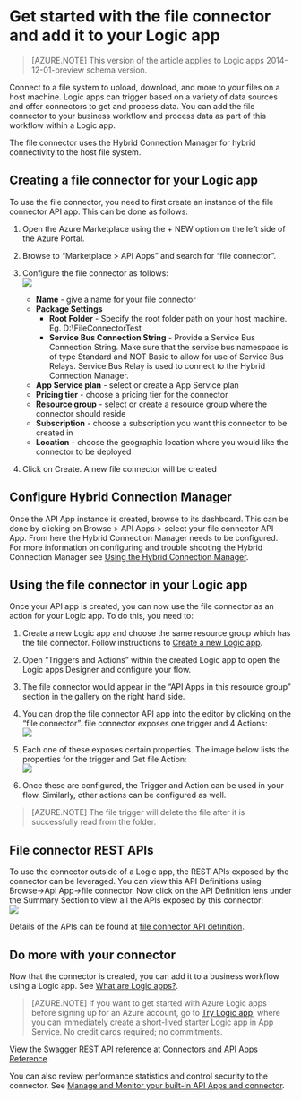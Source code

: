 <properties
	pageTitle="Using the File connector in Logic apps | Microsoft Azure App Service"
	description="How to create and configure the file connector or API app and use it in a Logic app in Azure App Service"
	authors="rajeshramabathiran"
	manager="erikre"
	editor=""
	services="app-service\logic"
	documentationCenter=""/>

<tags
	ms.service="app-service-logic"
	ms.workload="integration"
	ms.tgt_pltfrm="na"
	ms.devlang="na"
	ms.topic="article"
	ms.date="05/31/2016"
	ms.author="rajram"/>

# Get started with the file connector and add it to your Logic app
>[AZURE.NOTE] This version of the article applies to Logic apps 2014-12-01-preview schema version.

Connect to a file system to upload, download, and more to your files on a host machine. Logic apps can trigger based on a variety of data sources and offer connectors to get and process data. You can add the file connector to your business workflow and process data as part of this workflow within a Logic app. 

The file connector uses the Hybrid Connection Manager for hybrid connectivity to the host file system.

## Creating a file connector for your Logic app ##
To use the file connector, you need to first create an instance of the file connector API app. This can be done as follows:

1.	Open the Azure Marketplace using the + NEW option on the left side of the Azure Portal.
2.	Browse to “Marketplace > API Apps” and search for “file connector”.
3.	Configure the file connector as follows:  
![][1]

	- **Name** - give a name for your file connector
	- **Package Settings**
		- **Root Folder** - Specify the root folder path on your host machine. Eg. D:\FileConnectorTest
		- **Service Bus Connection String** - Provide a Service Bus Connection String. Make sure that the service bus namespace is of type Standard and NOT Basic to allow for use of Service Bus Relays.  Service Bus Relay is used to connect to the Hybrid Connection Manager.
	- **App Service plan** - select or create a App Service plan
	- **Pricing tier** - choose a pricing tier for the connector
	- **Resource group** - select or create a resource group where the connector should reside
	- **Subscription** - choose a subscription you want this connector to be created in
	- **Location** - choose the geographic location where you would like the connector to be deployed

4. Click on Create. A new file connector will be created

## Configure Hybrid Connection Manager ##
Once the API App instance is created, browse to its dashboard.  This can be done by clicking on Browse > API Apps > select your file connector API App.  From here the Hybrid Connection Manager needs to be configured.
For more information on configuring and trouble shooting the Hybrid Connection Manager see [Using the Hybrid Connection Manager].

## Using the file connector in your Logic app ##
Once your API app is created, you can now use the file connector as an action for your Logic app. To do this, you need to:

1.	Create a new Logic app and choose the same resource group which has the file connector. Follow instructions to [Create a new Logic app].

2.	Open “Triggers and Actions” within the created Logic app to open the Logic apps Designer and configure your flow.

3.	The file connector would appear in the “API Apps in this resource group” section in the gallery on the right hand side.

4.	You can drop the file connector API app into the editor by clicking on the “file connector”. file connector exposes one trigger and 4 Actions:  
![][5]

6.	Each one of these exposes certain properties. The image below lists the properties for the trigger and Get file Action:  
![][6]

7. Once these are configured, the Trigger and Action can be used in your flow. Similarly, other actions can be configured as well.

> [AZURE.NOTE] The file trigger will delete the file after it is successfully read from the folder.

## File connector REST APIs ##
To use the connector outside of a Logic app, the REST APIs exposed by the connector can be leveraged. You can view this API Definitions using Browse->Api App->file connector. Now click on the API Definition lens under the Summary Section to view all the APIs exposed by this connector:  
![][7]

Details of the APIs can be found at [file connector API definition].

## Do more with your connector
Now that the connector is created, you can add it to a business workflow using a Logic app. See [What are Logic apps?](app-service-logic-what-are-logic-apps.md).

>[AZURE.NOTE] If you want to get started with Azure Logic apps before signing up for an Azure account, go to [Try Logic app](https://tryappservice.azure.com/?appservice=logic), where you can immediately create a short-lived starter Logic app in App Service. No credit cards required; no commitments.

View the Swagger REST API reference at [Connectors and API Apps Reference](http://go.microsoft.com/fwlink/p/?LinkId=529766).

You can also review performance statistics and control security to the connector. See [Manage and Monitor your built-in API Apps and connector](app-service-logic-monitor-your-connectors.md).

<!-- Image reference -->
[1]: ./media/app-service-logic-connector-file/img1.PNG
[5]: ./media/app-service-logic-connector-file/img5.PNG
[6]: ./media/app-service-logic-connector-file/img6.PNG
[7]: ./media/app-service-logic-connector-file/img7.PNG

<!-- Links -->
[Create a new Logic app]: app-service-logic-create-a-logic-app.md
[File connector API definition]: https://msdn.microsoft.com/library/dn936296.aspx
[Using the Hybrid Connection Manager]: app-service-logic-hybrid-connection-manager.md
